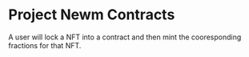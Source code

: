 # Project Newm Contracts

A user will lock a NFT into a contract and then mint the cooresponding fractions for that NFT.
